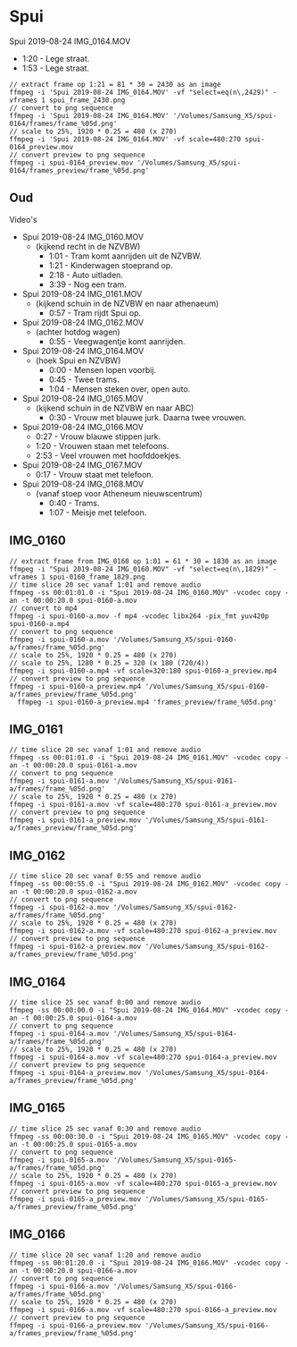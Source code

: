 # Spui

Spui 2019-08-24 IMG_0164.MOV

* 1:20 - Lege straat.
* 1:53 - Lege straat.

```
// extract frame op 1:21 = 81 * 30 = 2430 as an image
ffmpeg -i 'Spui 2019-08-24 IMG_0164.MOV' -vf "select=eq(n\,2429)" -vframes 1 spui_frame_2430.png
// convert to png sequence
ffmpeg -i 'Spui 2019-08-24 IMG_0164.MOV' '/Volumes/Samsung_X5/spui-0164/frames/frame_%05d.png'
// scale to 25%, 1920 * 0.25 = 480 (x 270)
ffmpeg -i 'Spui 2019-08-24 IMG_0164.MOV' -vf scale=480:270 spui-0164_preview.mov
// convert preview to png sequence
ffmpeg -i spui-0164_preview.mov '/Volumes/Samsung_X5/spui-0164/frames_preview/frame_%05d.png'
```

## Oud

Video's

* Spui 2019-08-24 IMG_0160.MOV
  * (kijkend recht in de NZVBW)
    * 1:01 - Tram komt aanrijden uit de NZVBW.
    * 1:21 - Kinderwagen stoeprand op.
    * 2:18 - Auto uitladen.
    * 3:39 - Nog een tram.
* Spui 2019-08-24 IMG_0161.MOV
  * (kijkend schuin in de NZVBW en naar athenaeum)
    * 0:57 - Tram rijdt Spui op.
* Spui 2019-08-24 IMG_0162.MOV
  * (achter hotdog wagen)
    * 0:55 - Veegwagentje komt aanrijden.
* Spui 2019-08-24 IMG_0164.MOV
  * (hoek Spui en NZVBW)
    * 0:00 - Mensen lopen voorbij.
    * 0:45 - Twee trams.
    * 1:04 - Mensen steken over, open auto.
* Spui 2019-08-24 IMG_0165.MOV
  * (kijkend schuin in de NZVBW en naar ABC)
    * 0:30 - Vrouw met blauwe jurk. Daarna twee vrouwen.
* Spui 2019-08-24 IMG_0166.MOV
    * 0:27 - Vrouw blauwe stippen jurk.
    * 1:20 - Vrouwen staan met telefoons.
    * 2:53 - Veel vrouwen met hoofddoekjes.
* Spui 2019-08-24 IMG_0167.MOV
  * 0:17 - Vrouw staat met telefoon.
* Spui 2019-08-24 IMG_0168.MOV 
  * (vanaf stoep voor Atheneum nieuwscentrum)
    * 0:40 - Trams.
    * 1:07 - Meisje met telefoon.

## IMG_0160

```
// extract frame from IMG_0160 op 1:01 = 61 * 30 = 1830 as an image
ffmpeg -i "Spui 2019-08-24 IMG_0160.MOV" -vf "select=eq(n\,1829)" -vframes 1 spui-0160_frame_1829.png
// time slice 20 sec vanaf 1:01 and remove audio
ffmpeg -ss 00:01:01.0 -i "Spui 2019-08-24 IMG_0160.MOV" -vcodec copy -an -t 00:00:20.0 spui-0160-a.mov
// convert to mp4
ffmpeg -i spui-0160-a.mov -f mp4 -vcodec libx264 -pix_fmt yuv420p spui-0160-a.mp4
// convert to png sequence
ffmpeg -i spui-0160-a.mov '/Volumes/Samsung_X5/spui-0160-a/frames/frame_%05d.png'
// scale to 25%, 1920 * 0.25 = 480 (x 270)
// scale to 25%, 1280 * 0.25 = 320 (x 180 (720/4))
ffmpeg -i spui-0160-a.mp4 -vf scale=320:180 spui-0160-a_preview.mp4
// convert preview to png sequence
ffmpeg -i spui-0160-a_preview.mp4 '/Volumes/Samsung_X5/spui-0160-a/frames_preview/frame_%05d.png'
  ffmpeg -i spui-0160-a_preview.mp4 'frames_preview/frame_%05d.png'
```

## IMG_0161

```
// time slice 20 sec vanaf 1:01 and remove audio
ffmpeg -ss 00:01:01.0 -i "Spui 2019-08-24 IMG_0161.MOV" -vcodec copy -an -t 00:00:20.0 spui-0161-a.mov
// convert to png sequence
ffmpeg -i spui-0161-a.mov '/Volumes/Samsung_X5/spui-0161-a/frames/frame_%05d.png'
// scale to 25%, 1920 * 0.25 = 480 (x 270)
ffmpeg -i spui-0161-a.mov -vf scale=480:270 spui-0161-a_preview.mov
// convert preview to png sequence
ffmpeg -i spui-0161-a_preview.mov '/Volumes/Samsung_X5/spui-0161-a/frames_preview/frame_%05d.png'
```

## IMG_0162

```
// time slice 20 sec vanaf 0:55 and remove audio
ffmpeg -ss 00:00:55.0 -i "Spui 2019-08-24 IMG_0162.MOV" -vcodec copy -an -t 00:00:20.0 spui-0162-a.mov
// convert to png sequence
ffmpeg -i spui-0162-a.mov '/Volumes/Samsung_X5/spui-0162-a/frames/frame_%05d.png'
// scale to 25%, 1920 * 0.25 = 480 (x 270)
ffmpeg -i spui-0162-a.mov -vf scale=480:270 spui-0162-a_preview.mov
// convert preview to png sequence
ffmpeg -i spui-0162-a_preview.mov '/Volumes/Samsung_X5/spui-0162-a/frames_preview/frame_%05d.png'
```

## IMG_0164

```
// time slice 25 sec vanaf 0:00 and remove audio
ffmpeg -ss 00:00:00.0 -i "Spui 2019-08-24 IMG_0164.MOV" -vcodec copy -an -t 00:00:25.0 spui-0164-a.mov
// convert to png sequence
ffmpeg -i spui-0164-a.mov '/Volumes/Samsung_X5/spui-0164-a/frames/frame_%05d.png'
// scale to 25%, 1920 * 0.25 = 480 (x 270)
ffmpeg -i spui-0164-a.mov -vf scale=480:270 spui-0164-a_preview.mov
// convert preview to png sequence
ffmpeg -i spui-0164-a_preview.mov '/Volumes/Samsung_X5/spui-0164-a/frames_preview/frame_%05d.png'
```

## IMG_0165

```
// time slice 25 sec vanaf 0:30 and remove audio
ffmpeg -ss 00:00:30.0 -i "Spui 2019-08-24 IMG_0165.MOV" -vcodec copy -an -t 00:00:25.0 spui-0165-a.mov
// convert to png sequence
ffmpeg -i spui-0165-a.mov '/Volumes/Samsung_X5/spui-0165-a/frames/frame_%05d.png'
// scale to 25%, 1920 * 0.25 = 480 (x 270)
ffmpeg -i spui-0165-a.mov -vf scale=480:270 spui-0165-a_preview.mov
// convert preview to png sequence
ffmpeg -i spui-0165-a_preview.mov '/Volumes/Samsung_X5/spui-0165-a/frames_preview/frame_%05d.png'
```

## IMG_0166

```
// time slice 20 sec vanaf 1:20 and remove audio
ffmpeg -ss 00:01:20.0 -i "Spui 2019-08-24 IMG_0166.MOV" -vcodec copy -an -t 00:00:20.0 spui-0166-a.mov
// convert to png sequence
ffmpeg -i spui-0166-a.mov '/Volumes/Samsung_X5/spui-0166-a/frames/frame_%05d.png'
// scale to 25%, 1920 * 0.25 = 480 (x 270)
ffmpeg -i spui-0166-a.mov -vf scale=480:270 spui-0166-a_preview.mov
// convert preview to png sequence
ffmpeg -i spui-0166-a_preview.mov '/Volumes/Samsung_X5/spui-0166-a/frames_preview/frame_%05d.png'
```
